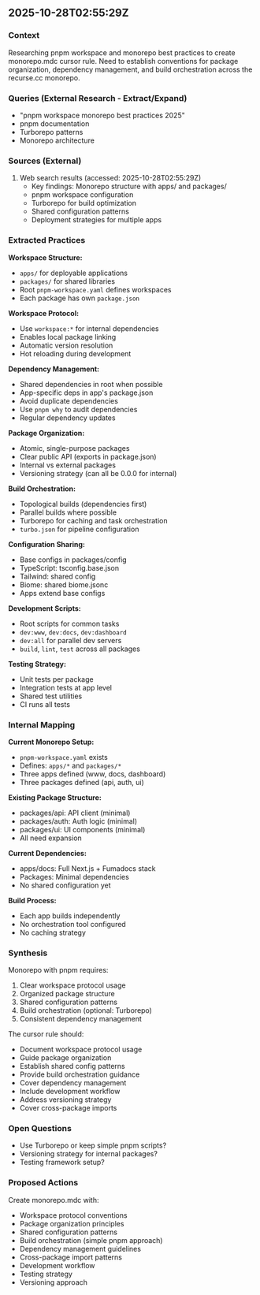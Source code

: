 ## 2025-10-28T02:55:29Z

### Context
Researching pnpm workspace and monorepo best practices to create monorepo.mdc cursor rule. Need to establish conventions for package organization, dependency management, and build orchestration across the recurse.cc monorepo.

### Queries (External Research - Extract/Expand)
- "pnpm workspace monorepo best practices 2025"
- pnpm documentation
- Turborepo patterns
- Monorepo architecture

### Sources (External)
1. Web search results (accessed: 2025-10-28T02:55:29Z)
   - Key findings: Monorepo structure with apps/ and packages/
   - pnpm workspace configuration
   - Turborepo for build optimization
   - Shared configuration patterns
   - Deployment strategies for multiple apps

### Extracted Practices

**Workspace Structure:**
- `apps/` for deployable applications
- `packages/` for shared libraries
- Root `pnpm-workspace.yaml` defines workspaces
- Each package has own `package.json`

**Workspace Protocol:**
- Use `workspace:*` for internal dependencies
- Enables local package linking
- Automatic version resolution
- Hot reloading during development

**Dependency Management:**
- Shared dependencies in root when possible
- App-specific deps in app's package.json
- Avoid duplicate dependencies
- Use `pnpm why` to audit dependencies
- Regular dependency updates

**Package Organization:**
- Atomic, single-purpose packages
- Clear public API (exports in package.json)
- Internal vs external packages
- Versioning strategy (can all be 0.0.0 for internal)

**Build Orchestration:**
- Topological builds (dependencies first)
- Parallel builds where possible
- Turborepo for caching and task orchestration
- `turbo.json` for pipeline configuration

**Configuration Sharing:**
- Base configs in packages/config
- TypeScript: tsconfig.base.json
- Tailwind: shared config
- Biome: shared biome.jsonc
- Apps extend base configs

**Development Scripts:**
- Root scripts for common tasks
- `dev:www`, `dev:docs`, `dev:dashboard`
- `dev:all` for parallel dev servers
- `build`, `lint`, `test` across all packages

**Testing Strategy:**
- Unit tests per package
- Integration tests at app level
- Shared test utilities
- CI runs all tests

### Internal Mapping

**Current Monorepo Setup:**
- `pnpm-workspace.yaml` exists
- Defines: `apps/*` and `packages/*`
- Three apps defined (www, docs, dashboard)
- Three packages defined (api, auth, ui)

**Existing Package Structure:**
- packages/api: API client (minimal)
- packages/auth: Auth logic (minimal)
- packages/ui: UI components (minimal)
- All need expansion

**Current Dependencies:**
- apps/docs: Full Next.js + Fumadocs stack
- Packages: Minimal dependencies
- No shared configuration yet

**Build Process:**
- Each app builds independently
- No orchestration tool configured
- No caching strategy

### Synthesis

Monorepo with pnpm requires:
1. Clear workspace protocol usage
2. Organized package structure
3. Shared configuration patterns
4. Build orchestration (optional: Turborepo)
5. Consistent dependency management

The cursor rule should:
- Document workspace protocol usage
- Guide package organization
- Establish shared config patterns
- Provide build orchestration guidance
- Cover dependency management
- Include development workflow
- Address versioning strategy
- Cover cross-package imports

### Open Questions
- Use Turborepo or keep simple pnpm scripts?
- Versioning strategy for internal packages?
- Testing framework setup?

### Proposed Actions
Create monorepo.mdc with:
- Workspace protocol conventions
- Package organization principles
- Shared configuration patterns
- Build orchestration (simple pnpm approach)
- Dependency management guidelines
- Cross-package import patterns
- Development workflow
- Testing strategy
- Versioning approach


